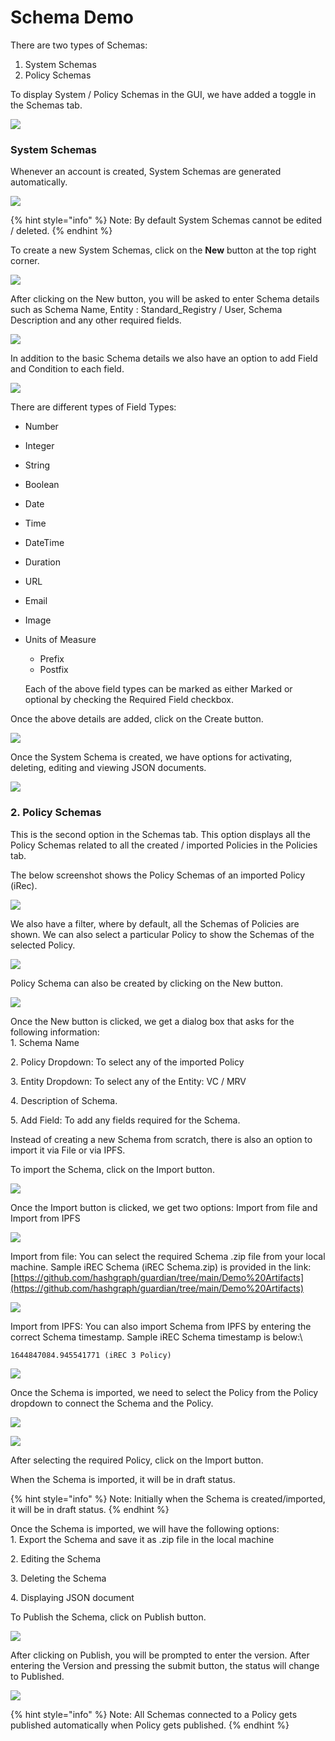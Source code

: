 # Schema Demo

There are two types of Schemas:

1. System Schemas
2. Policy Schemas

To display System / Policy Schemas in the GUI, we have added a toggle in the Schemas tab.

![](<../.gitbook/assets/image (3).png>)

### System Schemas

Whenever an account is created, System Schemas are generated automatically.

![](<../.gitbook/assets/image (13) (1).png>)

{% hint style="info" %}
Note: By default System Schemas cannot be edited / deleted.
{% endhint %}

To create a new System Schemas, click on the **New** button at the top right corner.

![](<../.gitbook/assets/image (16).png>)

After clicking on the New button, you will be asked to enter Schema details such as Schema Name, Entity : Standard\_Registry / User, Schema Description and any other required fields.

![](<../.gitbook/assets/image (4).png>)

In addition to the basic Schema details we also have an option to add Field and Condition to each field.

![](<../.gitbook/assets/image (14).png>)

There are different types of Field Types:

* Number
* Integer
* String
* Boolean
* Date
* Time
* DateTime
* Duration
* URL
* Email
* Image
*   Units of Measure

    * Prefix
    * Postfix

    Each of the above field types can be marked as either Marked or optional by checking the Required Field checkbox.

Once the above details are added, click on the Create button.

![](<../.gitbook/assets/image (15).png>)

Once the System Schema is created, we have options for activating, deleting, editing and viewing JSON documents.

![](<../.gitbook/assets/image (9).png>)

### 2. Policy Schemas

This is the second option in the Schemas tab. This option displays all the Policy Schemas related to all the created / imported Policies in the Policies tab.&#x20;

The below screenshot shows the Policy Schemas of an imported Policy (iRec).

![](<../.gitbook/assets/image (19).png>)

We also have a filter, where by default, all the Schemas of Policies are shown. We can also select a particular Policy to show the Schemas of the selected Policy.

![](<../.gitbook/assets/image (8).png>)

Policy Schema can also be created by clicking on the New button.

![](<../.gitbook/assets/image (21).png>)

Once the New button is clicked, we get a dialog box that asks for the following information:\
1\. Schema Name

2\. Policy Dropdown: To select any of the imported Policy

3\. Entity Dropdown: To select any of the Entity: VC / MRV

4\. Description of Schema.

5\. Add Field: To add any fields required for the Schema.

Instead of creating a new Schema from scratch, there is also an option to import it via File or via IPFS.

To import the Schema, click on the Import button.

![](<../.gitbook/assets/image (7).png>)

Once the Import button is clicked, we get two options: Import from file and Import from IPFS

![](../.gitbook/assets/image.png)

Import from file: You can select the required Schema .zip file from your local machine. Sample iREC Schema (iREC Schema.zip) is provided in the link: [https://github.com/hashgraph/guardian/tree/main/Demo%20Artifacts](https://github.com/hashgraph/guardian/tree/main/Demo%20Artifacts)

![](<../.gitbook/assets/image (17).png>)

Import from IPFS: You can also import Schema from IPFS by entering the correct Schema timestamp. Sample iREC Schema timestamp is below:\


```
1644847084.945541771 (iREC 3 Policy)
```

![](<../.gitbook/assets/image (14) (1).png>)

Once the Schema is imported, we need to select the Policy from the Policy dropdown to connect the Schema and the Policy.&#x20;

![](<../.gitbook/assets/image (2).png>)

![](<../.gitbook/assets/image (11).png>)

After selecting the required Policy, click on the Import button.

When the Schema is imported, it will be in draft status.

{% hint style="info" %}
Note: Initially when the Schema is created/imported, it will be in draft status.
{% endhint %}

Once the Schema is imported, we will have the following options:\
1\. Export the Schema and save it as .zip file in the local machine

2\. Editing the Schema

3\. Deleting the Schema

4\. Displaying JSON document

To Publish the Schema, click on Publish button.

![](<../.gitbook/assets/image (22).png>)

After clicking on Publish, you will be prompted to enter the version. After entering the Version and pressing the submit button, the status will change to Published.

![](<../.gitbook/assets/image (18).png>)

{% hint style="info" %}
Note: All Schemas connected to a Policy gets published automatically when Policy gets published.
{% endhint %}
